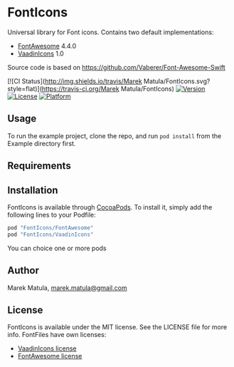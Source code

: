 # FontIcons

Universal library for Font icons. 
Contains two default implementations:
 - [FontAwesome](http://fortawesome.github.io/Font-Awesome/icons/) 4.4.0 
 - [VaadinIcons](https://vaadin.com/font-icons) 1.0 
 

Source code is based on https://github.com/Vaberer/Font-Awesome-Swift

[![CI Status](http://img.shields.io/travis/Marek Matula/FontIcons.svg?style=flat)](https://travis-ci.org/Marek Matula/FontIcons)
[![Version](https://img.shields.io/cocoapods/v/FontIcons.svg?style=flat)](http://cocoapods.org/pods/FontIcons)
[![License](https://img.shields.io/cocoapods/l/FontIcons.svg?style=flat)](http://cocoapods.org/pods/FontIcons)
[![Platform](https://img.shields.io/cocoapods/p/FontIcons.svg?style=flat)](http://cocoapods.org/pods/FontIcons)

## Usage

To run the example project, clone the repo, and run `pod install` from the Example directory first.

## Requirements

## Installation

FontIcons is available through [CocoaPods](http://cocoapods.org). To install
it, simply add the following lines to your Podfile:

```ruby
pod "FontIcons/FontAwesome"
pod "FontIcons/VaadinIcons"
```
You can choice one or more pods
## Author

Marek Matula, marek.matula@gmail.com

## License

FontIcons is available under the MIT license. See the LICENSE file for more info.
FontFiles have own licenses:
- [VaadinIcons license](https://vaadin.com/font-icons/license)
- [FontAwesome license](http://fortawesome.github.io/Font-Awesome/license/)
